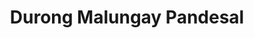 ---
title: "Durong Malungay Pandesal"
url: /victoria-taralc-city/durong-malungay-pandesal/
shop: Bäckerei
---